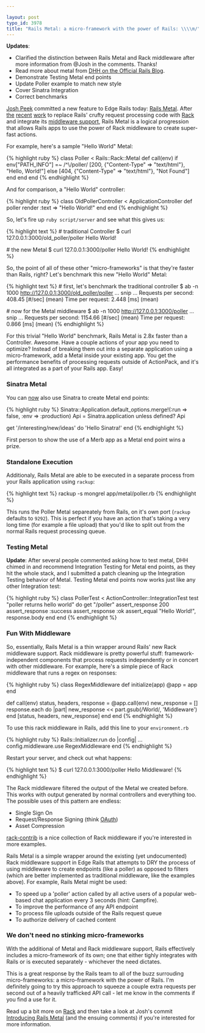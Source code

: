 ```yaml
---

layout: post
typo_id: 3978
title: "Rails Metal: a micro-framework with the power of Rails: \\\\m/"
---
```

**Updates**:

-   Clarified the distinction between Rails Metal and Rack middleware
    after more information from @Josh in the comments. Thanks!
-   Read more about metal from [DHH on the Official Rails
    Blog](http://weblog.rubyonrails.org/2008/12/17/introducing-rails-metal).
-   Demonstrate Testing Metal end points
-   Update Poller example to match new style
-   Cover Sinatra Integration
-   Correct benchmarks

[Josh Peek](http://github.com/josh) committed a new feature to Edge
Rails today: [Rails
Metal](http://github.com/rails/rails/commit/8c3a54366435eebc2c8aa63b63e1349ce74a7b38).
After
[the](http://github.com/rails/rails/commit/ed708307137c811d14e5fd2cb4ea550add381a82)
[recent](http://github.com/rails/rails/commit/9c9da6c892d715ca22c3cf51f50deb1d80029c66)
[work](http://github.com/rails/rails/commit/926844e869b747fa1e9474fd95f9b97fa04ae092)
to replace Rails' crufty request processing code with
[Rack](http://rack.rubyforge.org/) and integrate its [middleware
support](http://github.com/rails/rails/commit/06ed8e451198b2296d8b2752741e259b4f995081),
Rails Metal is a logical progression that allows Rails apps to use the
power of Rack middleware to create super-fast actions.

For example, here's a sample "Hello World" Metal:

{% highlight ruby %}
class Poller &lt; Rails::Rack::Metal
def call(env)
if env\["PATH_INFO"\] =\~ /\^\\/poller/
\[200, {"Content-Type" =&gt; "text/html"}, "Hello, World!"\]
else
\[404, {"Content-Type" =&gt; "text/html"}, "Not Found"\]
end
end
end
{% endhighlight %}

And for comparison, a "Hello World" controller:

{% highlight ruby %}
class OldPollerController &lt; ApplicationController
def poller
render :text =&gt; "Hello World!"
end
end
{% endhighlight %}

So, let's fire up `ruby script/server` and see what this gives us:

{% highlight text %}
\# traditional Controller
\$ curl 127.0.0.1:3000/old_poller/poller
Hello World!

\# the new Metal
\$ curl 127.0.0.1:3000/poller
Hello World!
{% endhighlight %}

So, the point of all of these other "micro-frameworks" is that they're
faster than Rails, right? Let's benchmark this new "Hello World" Metal:

{% highlight text %}
\# first, let's benchmark the traditional controller
\$ ab -n 1000 http://127.0.0.1:3000/old_poller/poller
... snip ...
Requests per second: 408.45 \[\#/sec\] (mean)
Time per request: 2.448 \[ms\] (mean)

\# now for the Metal middleware
\$ ab -n 1000 http://127.0.0.1:3000/poller
... snip ...
Requests per second: 1154.66 \[\#/sec\] (mean)
Time per request: 0.866 \[ms\] (mean)
{% endhighlight %}

For this trivial "Hello World" benchmark, Rails Metal is 2.8x faster
than a Controller. Awesome. Have a couple actions of your app you need
to optimize? Instead of breaking them out into a separate application
using a micro-framework, add a Metal inside your existing app. You get
the performance benefits of processing requests outside of ActionPack,
and it's all integrated as a part of your Rails app. Easy!

### Sinatra Metal

You can [now](http://github.com/rails/rails/commit/61a41154f) also use
Sinatra to create Metal end points:

{% highlight ruby %}
Sinatra::Application.default_options.merge!(:run =&gt; false, :env
=&gt;
:production)
Api = Sinatra.application unless defined? Api

get '/interesting/new/ideas' do
'Hello Sinatra!'
end
{% endhighlight %}

First person to show the use of a Merb app as a Metal end point wins a
prize.

### Standalone Execution

Additionaly, Rails Metal are able to be executed in a separate process
from your Rails application using `rackup`:

{% highlight text %}
rackup -s mongrel app/metal/poller.rb
{% endhighlight %}

This runs the Poller Metal separeately from Rails, on it's own port
(`rackup` defaults to `9292`). This is perfect if you have an action
that's taking a very long time (for example a file upload) that you'd
like to split out from the normal Rails request processing queue.

### Testing Metal

**Update**: After several people commented asking how to test metal, DHH
chimed in and recommend Integration Testing for Metal end points, as
they hit the whole stack, and I submitted a patch cleaning up the
Integration Testing behavior of Metal. Testing Metal end points now
works just like any other Integration test:

{% highlight ruby %}
class PollerTest &lt; ActionController::IntegrationTest
test "poller returns hello world" do
get "/poller"
assert_response 200
assert_response :success
assert_response :ok
assert_equal "Hello World!", response.body
end
end
{% endhighlight %}

### Fun With Middleware

So, essentially, Rails Metal is a thin wrapper around Rails' new Rack
middleware support. Rack middleware is pretty powerful stuff:
framework-independent components that process requests independently or
in concert with other middleware. For example, here's a simple piece of
Rack middleware that runs a regex on responses:

{% highlight ruby %}
class RegexMiddleware
def initialize(app)
@app = app
end

def call(env)
status, headers, response = @app.call(env)
new_response = \[\]
response.each do |part|
new_response &lt;&lt; part.gsub(/World/, 'Middleware')
end
\[status, headers, new_response\]
end
end
{% endhighlight %}

To use this rack middleware in Rails, add this line to your
`environment.rb`

{% highlight ruby %}
Rails::Initializer.run do |config|
...
config.middleware.use RegexMiddleware
end
{% endhighlight %}

Restart your server, and check out what happens:

{% highlight text %}
\$ curl 127.0.0.1:3000/poller
Hello Middleware!
{% endhighlight %}

The Rack middleware filtered the output of the Metal we created before.
This works with output generated by normal controllers and everything
too. The possible uses of this pattern are endless:

-   Single Sign On
-   Request/Response Signing (think [OAuth](http://oauth.net))
-   Asset Compression

[rack-contrib](http://github.com/rtomayko/rack-contrib/tree/master) is a
nice collection of Rack middleware if you're interested in more
examples.

Rails Metal is a simple wrapper around the existing (yet undocumented)
Rack middleware support in Edge Rails that attempts to DRY the process
of using middleware to create endpoints (like a poller) as opposed to
filters (which are better implemented as traditional middleware, like
the examples above). For example, Rails Metal might be used:

-   To speed up a 'poller' action called by all active users of a
    popular web-based chat application every 3 seconds (hint: Campfire).
-   To improve the performance of any API endpoint
-   To process file uploads outside of the Rails request queue
-   To authorize delivery of cached content

### We don't need no stinking micro-frameworks

With the additional of Metal and Rack middleware support, Rails
effectively includes a micro-framework of its own; one that either
tighly integrates with Rails or is executed separately - whichever the
need dictates.

This is a great response by the Rails team to all of the buzz surrouding
micro-frameworks: a micro-framework with the power of Rails. I'm
definitely going to try this approach to squeeze a couple extra requests
per second out of a heavily trafficked API call - let me know in the
comments if you find a use for it.

Read up a bit more on [Rack](http://rack.rubyforge.org/) and then take a
look at Josh's commit [Introducing Rails
Metal](http://github.com/rails/rails/commit/8c3a54366435eebc2c8aa63b63e1349ce74a7b38)
(and the ensuing comments) if you're interested for more information.
